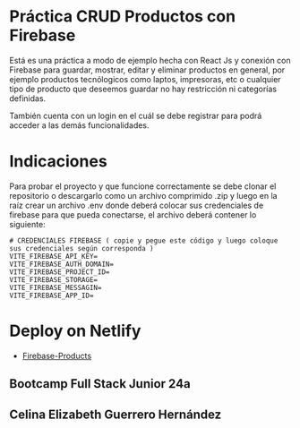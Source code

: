 # Práctica CRUD Productos con Firebase

Está es una práctica a modo de ejemplo hecha con React Js y conexión con Firebase para guardar, mostrar, editar y eliminar productos en general, por ejemplo productos tecnólogicos como laptos, impresoras, etc o cualquier tipo de producto que deseemos guardar no hay restricción ni categorías definidas.

También cuenta con un login en el cuál se debe registrar para podrá acceder a las demás funcionalidades.

# Indicaciones

Para probar el proyecto y que funcione correctamente se debe clonar el repositorio o descargarlo como un archivo comprimido .zip y luego en la raíz crear un archivo .env donde deberá colocar sus credenciales de firebase para que pueda conectarse, el archivo deberá contener lo siguiente:

```
# CREDENCIALES FIREBASE ( copie y pegue este código y luego coloque sus credenciales según corresponda )
VITE_FIREBASE_API_KEY=
VITE_FIREBASE_AUTH_DOMAIN=
VITE_FIREBASE_PROJECT_ID=
VITE_FIREBASE_STORAGE=
VITE_FIREBASE_MESSAGIN=
VITE_FIREBASE_APP_ID=
```

# Deploy on Netlify

- [Firebase-Products](https://firebase-products-celina-guerrero.netlify.app/)

## Bootcamp Full Stack Junior 24a
## Celina Elizabeth Guerrero Hernández
